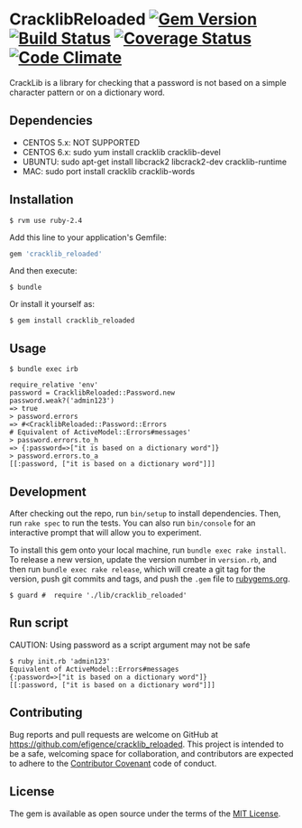 # CracklibReloaded [![Gem Version](https://badge.fury.io/rb/cracklib_reloaded.svg)](https://badge.fury.io/rb/cracklib_reloaded) [![Build Status](https://travis-ci.org/efigence/cracklib_reloaded.svg?branch=master)](https://travis-ci.org/efigence/cracklib_reloaded) [![Coverage Status](https://coveralls.io/repos/github/efigence/cracklib_reloaded/badge.svg?branch=master)](https://coveralls.io/github/efigence/cracklib_reloaded?branch=master) [![Code Climate](https://codeclimate.com/github/efigence/cracklib_reloaded/badges/gpa.svg)](https://codeclimate.com/github/efigence/cracklib_reloaded)

CrackLib is a library for checking that a password is not based on a simple character pattern or on a dictionary word.

## Dependencies

* CENTOS 5.x: NOT SUPPORTED
* CENTOS 6.x: sudo yum install cracklib cracklib-devel
* UBUNTU: sudo apt-get install libcrack2 libcrack2-dev cracklib-runtime
* MAC: sudo port install cracklib cracklib-words

## Installation

```
$ rvm use ruby-2.4
```

Add this line to your application's Gemfile:

```ruby
gem 'cracklib_reloaded'
```

And then execute:

    $ bundle

Or install it yourself as:

    $ gem install cracklib_reloaded

## Usage

    $ bundle exec irb

```
require_relative 'env'
password = CracklibReloaded::Password.new
password.weak?('admin123')
=> true
> password.errors
=> #<CracklibReloaded::Password::Errors
# Equivalent of ActiveModel::Errors#messages'
> password.errors.to_h
=> {:password=>["it is based on a dictionary word"]}
> password.errors.to_a
[[:password, ["it is based on a dictionary word"]]]
```

## Development

After checking out the repo, run `bin/setup` to install dependencies. Then, run `rake spec` to run the tests. You can also run `bin/console` for an interactive prompt that will allow you to experiment.

To install this gem onto your local machine, run `bundle exec rake install`. To release a new version, update the version number in `version.rb`, and then run `bundle exec rake release`, which will create a git tag for the version, push git commits and tags, and push the `.gem` file to [rubygems.org](https://rubygems.org).

```
$ guard #  require './lib/cracklib_reloaded'
```

## Run script

CAUTION: Using password as a script argument may not be safe

```
$ ruby init.rb 'admin123'
Equivalent of ActiveModel::Errors#messages
{:password=>["it is based on a dictionary word"]}
[[:password, ["it is based on a dictionary word"]]]
```

## Contributing

Bug reports and pull requests are welcome on GitHub at https://github.com/efigence/cracklib_reloaded. This project is intended to be a safe, welcoming space for collaboration, and contributors are expected to adhere to the [Contributor Covenant](http://contributor-covenant.org) code of conduct.


## License

The gem is available as open source under the terms of the [MIT License](http://opensource.org/licenses/MIT).
